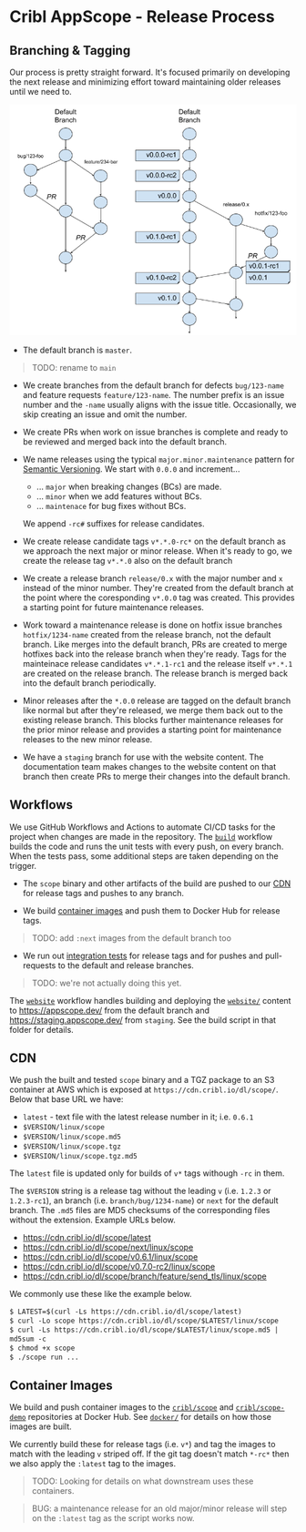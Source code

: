 # Cribl AppScope - Release Process

## Branching & Tagging 

Our process is pretty straight forward. It's focused primarily on developing
the next release and minimizing effort toward maintaining older releases until
we need to.

![Branching](images/branching.png)

* The default branch is `master`.

> TODO: rename to `main` 

* We create branches from the default branch for defects `bug/123-name` and
  feature requests `feature/123-name`. The number prefix is an issue number
  and the `-name` usually aligns with the issue title. Occasionally, we skip
  creating an issue and omit the number.

* We create PRs when work on issue branches is complete and ready to be
  reviewed and merged back into the default branch.

* We name releases using the typical `major.minor.maintenance` pattern for
  [Semantic Versioning](https://semver.org/). We start with `0.0.0` and
  increment...

  * ... `major` when breaking changes (BCs) are made.
  * ... `minor` when we add features without BCs.
  * ... `maintenace` for bug fixes without BCs.

  We append `-rc#` suffixes for release candidates.

* We create release candidate tags `v*.*.0-rc*` on the default branch as we
  approach the next major or minor release. When it's ready to go, we create
  the release tag `v*.*.0` also on the default branch

* We create a release branch `release/0.x` with the major number and `x`
  instead of the minor number. They're created from the default branch at the
  point where the coresponding `v*.0.0` tag was created. This provides a 
  starting point for future maintenance releases.

* Work toward a maintenance release is done on hotfix issue branches
  `hotfix/1234-name` created from the release branch, not the default branch.
  Like merges into the default branch, PRs are created to merge hotfixes back
  into the release branch when they're ready. Tags for the mainteinace release
  candidates `v*.*.1-rc1` and the release itself `v*.*.1` are created on the
  release branch. The release branch is merged back into the default branch
  periodically.

* Minor releases after the `*.0.0` release are tagged on the default branch
  like normal but after they're released, we merge them back out to the
  existing release branch. This blocks further maintenance releases for the
  prior minor release and provides a starting point for maintenance releases
  to the new minor release.

* We have a `staging` branch for use with the website content. The
  documentation team makes changes to the website content on that branch then
  create PRs to merge their changes into the default branch.

## Workflows

We use GitHub Workflows and Actions to automate CI/CD tasks for the project
when changes are made in the repository. The
[`build`](../.github/workflows/build.yml) workflow builds the code and runs the
unit tests with every push, on every branch. When the tests pass, some
additional steps are taken depending on the trigger.

* The `scope` binary and other artifacts of the build are pushed to our
  [CDN](#cdn) for release tags and pushes to any branch.

* We build [container images](#container-images) and push them to Docker Hub
  for release tags.

> TODO: add `:next` images from the default branch too

* We run out [integration tests](../test/testContainers/) for release tags and
  for pushes and pull-requests to the default and release branches.

> TODO: we're not actually doing this yet.

The [`website`](../.github/workflows/website.yml) workflow handles building and
deploying the [`website/`](../website/) content to <https://appscope.dev/> from
the default branch and <https://staging.appscope.dev/> from `staging`. See the
build script in that folder for details.

## CDN

We push the built and tested `scope` binary and a TGZ package to an S3
container at AWS which is exposed at `https://cdn.cribl.io/dl/scope/`. Below
that base URL we have:


* `latest` - text file with the latest release number in it; i.e. `0.6.1`
* `$VERSION/linux/scope`
* `$VERSION/linux/scope.md5`
* `$VERSION/linux/scope.tgz`
* `$VERSION/linux/scope.tgz.md5`

The `latest` file is updated only for builds of `v*` tags withough `-rc` in
them. 

The `$VERSION` string is a release tag without the leading `v` (i.e. `1.2.3`
or `1.2.3-rc1`), an branch (i.e.  `branch/bug/1234-name`) or `next` for the
default branch. The `.md5` files are MD5 checksums of the corresponding files
without the extension. Example URLs below.

* <https://cdn.cribl.io/dl/scope/latest>
* <https://cdn.cribl.io/dl/scope/next/linux/scope>
* <https://cdn.cribl.io/dl/scope/v0.6.1/linux/scope>
* <https://cdn.cribl.io/dl/scope/v0.7.0-rc2/linux/scope>
* <https://cdn.cribl.io/dl/scope/branch/feature/send_tls/linux/scope>

We commonly use these like the example below.

```shell
$ LATEST=$(curl -Ls https://cdn.cribl.io/dl/scope/latest)
$ curl -Lo scope https://cdn.cribl.io/dl/scope/$LATEST/linux/scope
$ curl -Ls https://cdn.cribl.io/dl/scope/$LATEST/linux/scope.md5 | md5sum -c 
$ chmod +x scope
$ ./scope run ...
```

## Container Images

We build and push container images to the
[`cribl/scope`](https://hub.docker.com/r/cribl/scope) and
[`cribl/scope-demo`](https://hub.docker.com/r/cribl/scope-demo)
repositories at Docker Hub. See [`docker/`](../docker/) for details on how
those images are built.

We currently build these for release tags (i.e. `v*`) and tag the images to
match with the leading `v` striped off. If the git tag doesn't match `*-rc*`
then we also apply the `:latest` tag to the images.

> TODO: Looking for details on what downstream uses these containers.

> BUG: a maintenance release for an old major/minor release will step on the
> `:latest` tag as the script works now.
